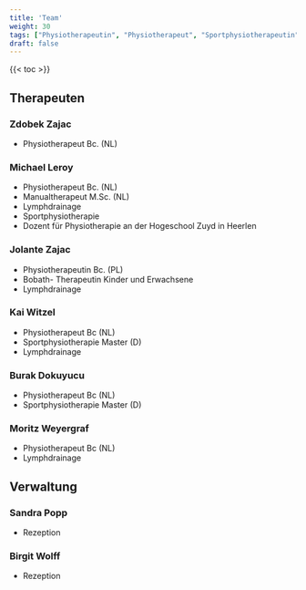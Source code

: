 ```yaml
---
title: 'Team'
weight: 30
tags: ["Physiotherapeutin", "Physiotherapeut", "Sportphysiotherapeutin", "Sportphysiotherapeut", "Verwaltung"]
draft: false
---
```


{{< toc >}}
## Therapeuten

### Zdobek Zajac

* Physiotherapeut Bc. (NL)

### Michael Leroy

* Physiotherapeut Bc. (NL)
* Manualtherapeut M.Sc. (NL)
* Lymphdrainage
* Sportphysiotherapie
* Dozent für Physiotherapie an der Hogeschool Zuyd in Heerlen

### Jolante Zajac

* Physiotherapeutin Bc. (PL)
* Bobath- Therapeutin Kinder und Erwachsene
* Lymphdrainage

### Kai Witzel

* Physiotherapeut Bc (NL)
* Sportphysiotherapie Master (D)
* Lymphdrainage

### Burak Dokuyucu

* Physiotherapeut Bc (NL)
* Sportphysiotherapie Master (D)

### Moritz Weyergraf

* Physiotherapeut Bc (NL)
* Lymphdrainage

## Verwaltung

### Sandra Popp

* Rezeption

### Birgit Wolff

* Rezeption
